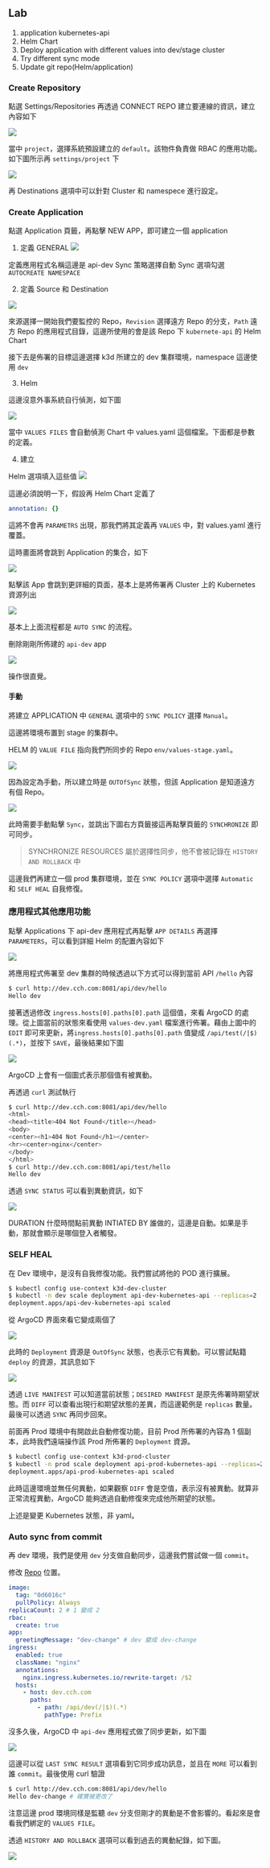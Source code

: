 ## Lab
1. application kubernetes-api
2. Helm Chart
3. Deploy application with different values into dev/stage cluster
4. Try different sync mode
5. Update git repo(Helm/application)

### Create Repository
點選 Settings/Repositories 再透過 CONNECT REPO 建立要連線的資訊，建立內容如下


![](images/argo-created-repo.png)

當中 `project`，選擇系統預設建立的 `default`。該物件負責做 RBAC 的應用功能。如下圖所示再 `settings/project` 下

![](images/argo-created-project-default.png)

再 Destinations 選項中可以針對 Cluster 和 namespece 進行設定。


### Create Application

點選 Application 頁籤，再點擊 NEW APP，即可建立一個 application

1. 定義 GENERAL
![](images/argo-created-app-general.png)

定義應用程式名稱這邊是 api-dev
Sync 策略選擇自動
Sync 選項勾選 `AUTOCREATE NAMESPACE`

2. 定義 Source 和 Destination

![](images/argo-created-app-source-destination.png)

來源選擇一開始我們要監控的 Repo，`Revision` 選擇遠方 Repo 的分支，`Path` 遠方 Repo 的應用程式目錄，這邊所使用的會是該 Repo 下 `kubernete-api` 的 Helm Chart

接下去是佈署的目標這邊選擇 k3d 所建立的 dev 集群環境，namespace 這邊使用 `dev`

3. Helm

這邊沒意外事系統自行偵測，如下圖

![](images/argo-created-app-helm.png)

當中 `VALUES FILES` 會自動偵測 Chart 中 values.yaml 這個檔案。下面都是參數的定義。

4. 建立

Helm 選項填入這些值
![](images/argocd-app-helm-values.png)

這邊必須說明一下，假設再 Helm Chart 定義了

```yaml
annotation: {}
```

這將不會再 `PARAMETRS` 出現，那我們將其定義再 `VALUES` 中，對 values.yaml 進行覆蓋。

這時畫面將會跳到 Application 的集合，如下

![](images/argocd-app-helm-values-sync-status.png)

點擊該 App 會跳到更詳細的頁面，基本上是將佈署再 Cluster 上的 Kubernetes 資源列出

![](images/argocd-app-helm-values-sync-details-status.png)

基本上上面流程都是 `AUTO SYNC` 的流程。

刪除剛剛所佈建的 `api-dev` app

![](images/argocd-app-delete.png)

操作很直覺。

#### 手動 

將建立 APPLICATION 中 `GENERAL` 選項中的 `SYNC POLICY` 選擇 `Manual`。

這邊將環境布置到 stage 的集群中。

HELM 的 `VALUE FILE` 指向我們所同步的 Repo `env/values-stage.yaml`。

![](images/argocd-app-stage-helm.png)

因為設定為手動，所以建立時是 `OUTOfSync` 狀態，但該 Application 是知道遠方有個 Repo。

![](images/argocd-app-stage-sync-manual.png)

此時需要手動點擊 `Sync`，並跳出下圖右方頁籤接這再點擊頁籤的 `SYNCHRONIZE` 即可同步。


>SYNCHRONIZE RESOURCES 屬於選擇性同步，他不會被記錄在 `HISTORY AND ROLLBACK` 中


這邊我們再建立一個 prod 集群環境，並在 `SYNC POLICY` 選項中選擇 `Automatic` 和 `SELF HEAL` 自我修復。

### 應用程式其他應用功能

點擊 Applications 下 api-dev 應用程式再點擊 `APP DETAILS` 再選擇 `PARAMETERS`，可以看到詳細 Helm 的配置內容如下

![](images/argocd-app-helm-dev-app-details-parameters.png)

將應用程式佈署至 dev 集群的時候透過以下方式可以得到當前 API `/hello` 內容

```bash
$ curl http://dev.cch.com:8081/api/dev/hello
Hello dev
```

接著透過修改 `ingress.hosts[0].paths[0].path` 這個值，來看 ArgoCD 的處理。從上圖當前的狀態來看使用 `values-dev.yaml` 檔案進行佈署。藉由上圖中的 `EDIT` 即可來更新，將`ingress.hosts[0].paths[0].path` 值變成 `/api/test(/|$)(.*)`，並按下 `SAVE`，最後結果如下圖

![](images/argocd-app-parameters-change-dev-values.png)

ArgoCD 上會有一個圖式表示那個值有被異動。

再透過 `curl` 測試執行

```bash
$ curl http://dev.cch.com:8081/api/dev/hello
<html>
<head><title>404 Not Found</title></head>
<body>
<center><h1>404 Not Found</h1></center>
<hr><center>nginx</center>
</body>
</html>
$ curl http://dev.cch.com:8081/api/test/hello
Hello dev
```

透過 `SYNC STATUS` 可以看到異動資訊，如下

![](images/argocd-app-change-dev-values-sync-status.png)

DURATION 什麼時間點前異動
INTIATED BY 誰做的，這邊是自動。如果是手動，那就會顯示是哪個登入者觸發。



### SELF HEAL

在 Dev 環境中，是沒有自我修復功能。我們嘗試將他的 POD 進行擴展。
```bash
$ kubectl config use-context k3d-dev-cluster
$ kubectl -n dev scale deployment api-dev-kubernetes-api --replicas=2
deployment.apps/api-dev-kubernetes-api scaled
```

從 ArgoCD 界面來看它變成兩個了

![](images/argocd-app-dev-disable-self-heal.png)

此時的 `Deployment` 資源是 `OutOfSync` 狀態，也表示它有異動。可以嘗試點籍 `deploy` 的資源，其訊息如下

![](images/argocd-app-dev-change-status.png)

透過 `LIVE MANIFEST` 可以知道當前狀態；`DESIRED MANIFEST` 是原先佈署時期望狀態。而 `DIFF` 可以查看出現行和期望狀態的差異，而這邊範例是 `replicas` 數量。最後可以透過 `SYNC` 再同步回來。

前面再 Prod 環境中有開啟此自動修復功能，目前 Prod 所佈署的內容為 1 個副本，此時我們遠端操作該 Prod 所佈署的 `Deployment` 資源。
```bash
$ kubectl config use-context k3d-prod-cluster
$ kubectl -n prod scale deployment api-prod-kubernetes-api --replicas=2
deployment.apps/api-prod-kubernetes-api scaled
```
此時這邊環境並無任何異動，如果觀察 `DIFF` 會是空值，表示沒有被異動。就算非正常流程異動，ArgoCD 能夠透過自動修復來完成他所期望的狀態。


上述是變更 Kubernetes 狀態，非 yaml。


### Auto sync from commit

再 dev 環境，我們是使用 `dev` 分支做自動同步，這邊我們嘗試做一個 `commit`。

修改 [Repo](https://github.com/CCH0124/helm-charts/blob/dev/kubernetes-api/env/values-dev.yaml) 位置。
```yaml
image:
  tag: "0d6016c"
  pullPolicy: Always
replicaCount: 2 # 1 變成 2
rbac:
  create: true  
app:
  greetingMessage: "dev-change" # dev 變成 dev-change
ingress:
  enabled: true
  className: "nginx"
  annotations: 
    nginx.ingress.kubernetes.io/rewrite-target: /$2
  hosts:
    - host: dev.cch.com
      paths:
        - path: /api/dev(/|$)(.*)
          pathType: Prefix
```

沒多久後，ArgoCD 中 `api-dev` 應用程式做了同步更新，如下圖

![](images/argocd-app-dev-change-from-github-repo.png)

這邊可以從 `LAST SYNC RESULT` 選項看到它同步成功訊息，並且在 `MORE` 可以看到誰 `commit`。最後使用 curl 驗證

```bash
$ curl http://dev.cch.com:8081/api/dev/hello
Hello dev-change # 確實被更改了
```

注意這邊 prod 環境同樣是監聽 `dev` 分支但剛才的異動是不會影響的。看起來是會看我們綁定的 `VALUES FILE`。

透過 `HISTORY AND ROLLBACK` 選項可以看到過去的異動紀錄，如下圖。

![](images/argocd-app-dev-history-and-rollback.png)
